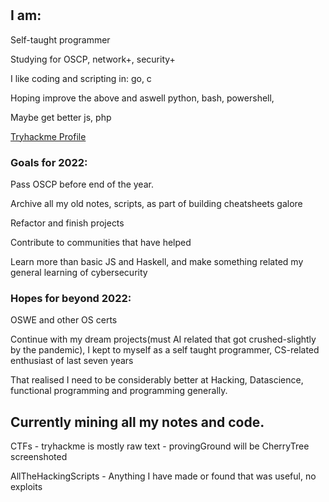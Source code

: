 #

## I am:
Self-taught programmer

Studying for OSCP, network+, security+

I like coding and scripting in: go, c

Hoping improve the above and aswell python, bash, powershell, 

Maybe get better js, php

[Tryhackme Profile](https://tryhackme.com/p/nvm)

### Goals for 2022:
Pass OSCP before end of the year.

Archive all my old notes, scripts, as part of building cheatsheets galore

Refactor and finish projects

Contribute to communities that have helped

Learn more than basic JS and Haskell, and make something related my general learning of cybersecurity 

### Hopes for beyond 2022:

OSWE and other OS certs

Continue with my dream projects(must AI related that got crushed-slightly by the pandemic), I kept to myself as a self taught programmer, CS-related enthusiast of last seven years

That realised I need to be considerably better at Hacking, Datascience, functional programming and programming generally.

## Currently mining all my notes and code.

CTFs - tryhackme is mostly raw text 
     - provingGround will be CherryTree screenshoted

AllTheHackingScripts - Anything I have made or found that was useful, no exploits  

